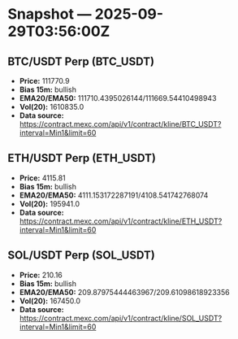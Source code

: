 # Snapshot — 2025-09-29T03:56:00Z

## BTC/USDT Perp (BTC_USDT)
- **Price:** 111770.9
- **Bias 15m:** bullish
- **EMA20/EMA50:** 111710.4395026144/111669.54410498943
- **Vol(20):** 1610835.0
- **Data source:** https://contract.mexc.com/api/v1/contract/kline/BTC_USDT?interval=Min1&limit=60

## ETH/USDT Perp (ETH_USDT)
- **Price:** 4115.81
- **Bias 15m:** bullish
- **EMA20/EMA50:** 4111.153172287191/4108.541742768074
- **Vol(20):** 195941.0
- **Data source:** https://contract.mexc.com/api/v1/contract/kline/ETH_USDT?interval=Min1&limit=60

## SOL/USDT Perp (SOL_USDT)
- **Price:** 210.16
- **Bias 15m:** bullish
- **EMA20/EMA50:** 209.87975444463967/209.61098618923356
- **Vol(20):** 167450.0
- **Data source:** https://contract.mexc.com/api/v1/contract/kline/SOL_USDT?interval=Min1&limit=60
